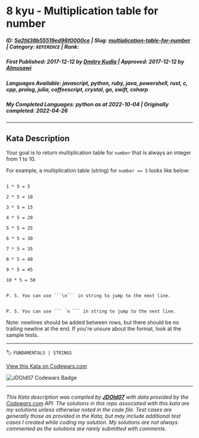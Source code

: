 # 8 kyu - Multiplication table for number

##### **ID**: [5a2fd38b55519ed98f0000ce](https://www.codewars.com/kata/5a2fd38b55519ed98f0000ce) | **Slug**: [multiplication-table-for-number](https://www.codewars.com/kata/5a2fd38b55519ed98f0000ce) | **Category**: `REFERENCE` | **Rank**: <span style="color:white">8 kyu</span>

##### **First Published**: 2017-12-12 ***by*** [Dmitry Kudla](https://www.codewars.com/users/Dmitry%20Kudla) | **Approved**: 2017-12-12 ***by*** [Almusawi](https://www.codewars.com/users/Almusawi)

##### **Languages Available**: javascript, python, ruby, java, powershell, rust, c, cpp, prolog, julia, coffeescript, crystal, go, swift, csharp

##### **My Completed Languages**: python ***as at*** 2022-10-04 | **Originally completed**: 2022-04-26

---

## Kata Description


Your goal is to return multiplication table for ```number``` that is always an integer from 1 to 10.



For example, a multiplication table (string) for ```number == 5``` looks like below:



```

1 * 5 = 5

2 * 5 = 10

3 * 5 = 15

4 * 5 = 20

5 * 5 = 25

6 * 5 = 30

7 * 5 = 35

8 * 5 = 40

9 * 5 = 45

10 * 5 = 50

```



```if-not:powershell

P. S. You can use ```\n``` in string to jump to the next line.

```



```if:powershell

P. S. You can use ``` `n ``` in string to jump to the next line. 

```



Note: newlines should be added between rows, but there should be no trailing newline at the end. If you're unsure about the format, look at the sample tests.

---


🏷 `FUNDAMENTALS | STRINGS`


[View this Kata on Codewars.com](https://www.codewars.com/kata/5a2fd38b55519ed98f0000ce)

![](https://www.codewars.com/users/jdold07/badges/large "JDOld07 Codewars Badge")

---

###### *This Kata description was compiled by [**JDOld07**](https://tpstech.dev) with data provided by the [Codewars.com](https://www.codewars.com) API.  The solutions in this repo associated with this kata are my solutions unless otherwise noted in the code file.  Test cases are generally those as provided in the Kata, but may include additional test cases I created while coding my solution.  My solutions are not always commented as the solutions are rarely submitted with comments.*
